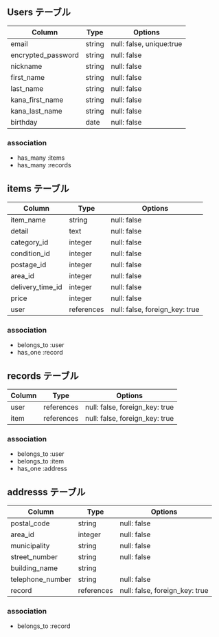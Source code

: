 ## Users テーブル
| Column             | Type   | Options                  |
| ------------------ | ------ | -----------------------  |
| email              | string | null: false, unique:true |
| encrypted_password | string | null: false              |
| nickname           | string | null: false              |
| first_name         | string | null: false              |
| last_name          | string | null: false              |
| kana_first_name    | string | null: false              |
| kana_last_name     | string | null: false              |
| birthday           | date   | null: false              |

### association
- has_many :items
- has_many :records

## items テーブル
| Column             | Type       | Options                        |
| ------------------ | ---------- | ------------------------------ |
| item_name          | string     | null: false                    |
| detail             | text       | null: false                    |
| category_id        | integer    | null: false                    |
| condition_id       | integer    | null: false                    |
| postage_id         | integer    | null: false                    |
| area_id            | integer    | null: false                    |
| delivery_time_id   | integer    | null: false                    |
| price              | integer    | null: false                    |
| user               | references | null: false, foreign_key: true |

### association
- belongs_to :user
- has_one :record

## records テーブル
| Column    | Type       | Options                        |
| --------- | ---------- | ------------------------------ |
| user      | references | null: false, foreign_key: true |
| item      | references | null: false, foreign_key: true |

### association
- belongs_to :user
- belongs_to :item
- has_one :address

## addresss テーブル
| Column             | Type       | Options                        |
| ------------------ | ---------- | ------------------------------ |
| postal_code        | string     | null: false                    |
| area_id            | integer    | null: false                    |
| municipality       | string     | null: false                    |
| street_number      | string     | null: false                    |
| building_name      | string     |                                |
| telephone_number   | string     | null: false                    |
| record             | references | null: false, foreign_key: true |

### association
- belongs_to :record

